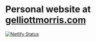 # Personal website at [gelliottmorris.com](https://gelliottmorris.com)

[![Netlify Status](https://api.netlify.com/api/v1/badges/4dfc82d8-714a-4b86-b5c4-2378347e2779/deploy-status)](https://app.netlify.com/sites/gelliottmorris/deploys)

